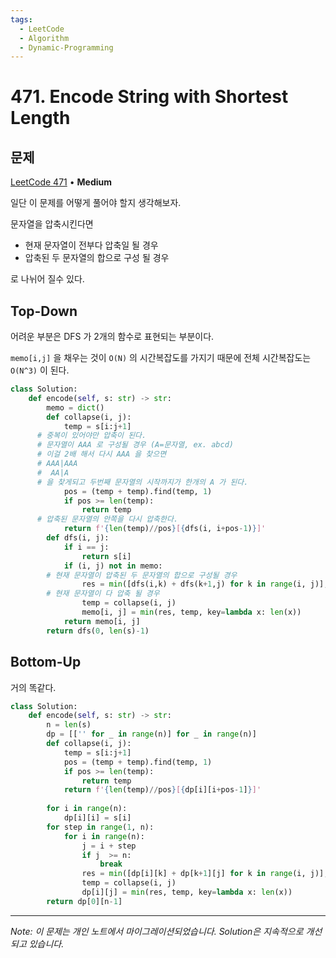 ```yaml
---
tags:
  - LeetCode
  - Algorithm
  - Dynamic-Programming
---
```


# 471. Encode String with Shortest Length

## 문제

[LeetCode 471](https://leetcode.com/problems/encode-string-with-shortest-length/) • **Medium**

일단 이 문제를 어떻게 풀어야 할지 생각해보자.

문자열을 압축시킨다면

- 현재 문자열이 전부다 압축일 될 경우
- 압축된 두 문자열의 합으로 구성 될 경우

로 나뉘어 질수 있다.

## Top-Down

어려운 부분은 DFS 가 2개의 함수로 표현되는 부분이다.

`memo[i,j]` 을 채우는 것이 `O(N)` 의 시간복잡도를 가지기 때문에 전체 시간복잡도는 `O(N^3)` 이 된다.

```python
class Solution:
    def encode(self, s: str) -> str:
        memo = dict()
        def collapse(i, j):
            temp = s[i:j+1]
      # 중복이 있어야만 압축이 된다.
      # 문자열이 AAA 로 구성될 경우 (A=문자열, ex. abcd)
      # 이걸 2배 해서 다시 AAA 을 찾으면
      # AAA|AAA
      #  AA|A
      # 을 찾게되고 두번째 문자열의 시작까지가 한개의 A 가 된다.
            pos = (temp + temp).find(temp, 1)
            if pos >= len(temp):
                return temp
      # 압축된 문자열의 안쪽을 다시 압축한다.
            return f'{len(temp)//pos}[{dfs(i, i+pos-1)}]'
        def dfs(i, j):
            if i == j:
                return s[i]
            if (i, j) not in memo:
        # 현재 문자열이 압축된 두 문자열의 합으로 구성될 경우
                res = min([dfs(i,k) + dfs(k+1,j) for k in range(i, j)], key=lambda x: len(x))
        # 현재 문자열이 다 압축 될 경우
                temp = collapse(i, j)
                memo[i, j] = min(res, temp, key=lambda x: len(x))
            return memo[i, j]
        return dfs(0, len(s)-1)
```

## Bottom-Up

거의 똑같다.

```python
class Solution:
    def encode(self, s: str) -> str:
        n = len(s)
        dp = [['' for _ in range(n)] for _ in range(n)]
        def collapse(i, j):
            temp = s[i:j+1]
            pos = (temp + temp).find(temp, 1)
            if pos >= len(temp):
                return temp
            return f'{len(temp)//pos}[{dp[i][i+pos-1]}]'
        
        for i in range(n):
            dp[i][i] = s[i]
        for step in range(1, n):
            for i in range(n):
                j = i + step
                if j  >= n:
                    break
                res = min([dp[i][k] + dp[k+1][j] for k in range(i, j)], key=lambda x: len(x))
                temp = collapse(i, j)
                dp[i][j] = min(res, temp, key=lambda x: len(x))
        return dp[0][n-1]
```

---

*Note: 이 문제는 개인 노트에서 마이그레이션되었습니다. Solution은 지속적으로 개선되고 있습니다.*
